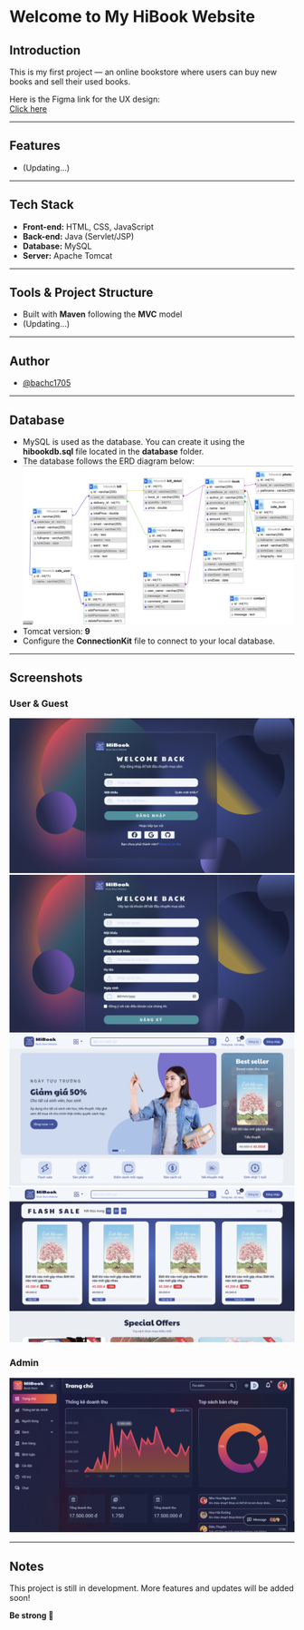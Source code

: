 # Welcome to My HiBook Website

## Introduction
This is my first project — an online bookstore where users can buy new books and sell their used books.

Here is the Figma link for the UX design:  
[Click here](https://www.figma.com/design/DxR8zV3TBbsBe25Ly1FgDP/HiBook?node-id=0-1&t=ALR28rvtGhjJVNNc-1)

---

## Features
- (Updating...)

---

## Tech Stack
- **Front-end:** HTML, CSS, JavaScript  
- **Back-end:** Java (Servlet/JSP)  
- **Database:** MySQL  
- **Server:** Apache Tomcat  

---

## Tools & Project Structure
- Built with **Maven** following the **MVC** model  
- (Updating...)

---

## Author
- [@bachc1705](https://github.com/baohc1705)

---

## Database
- MySQL is used as the database. You can create it using the **hibookdb.sql** file located in the **database** folder.
- The database follows the ERD diagram below:  
  ![ERD diagram](https://github.com/baohc1705/hibook/blob/main/screenshot/erd-hibook.png)
- Tomcat version: **9**  
- Configure the **ConnectionKit** file to connect to your local database.

---

## Screenshots

### User & Guest
![Login](https://github.com/baohc1705/hibook/blob/main/screenshot/login.png)  
![Register](https://github.com/baohc1705/hibook/blob/main/screenshot/register.png)  
![Homepage](https://github.com/baohc1705/hibook/blob/main/screenshot/homepage1.png)
![Cart](https://github.com/baohc1705/hibook/blob/main/screenshot/homepage2.png)  


### Admin
![Dashboard](https://github.com/baohc1705/hibook/blob/main/screenshot/dashboard.png)  

---

## Notes
This project is still in development. More features and updates will be added soon!

**Be strong 💪**
